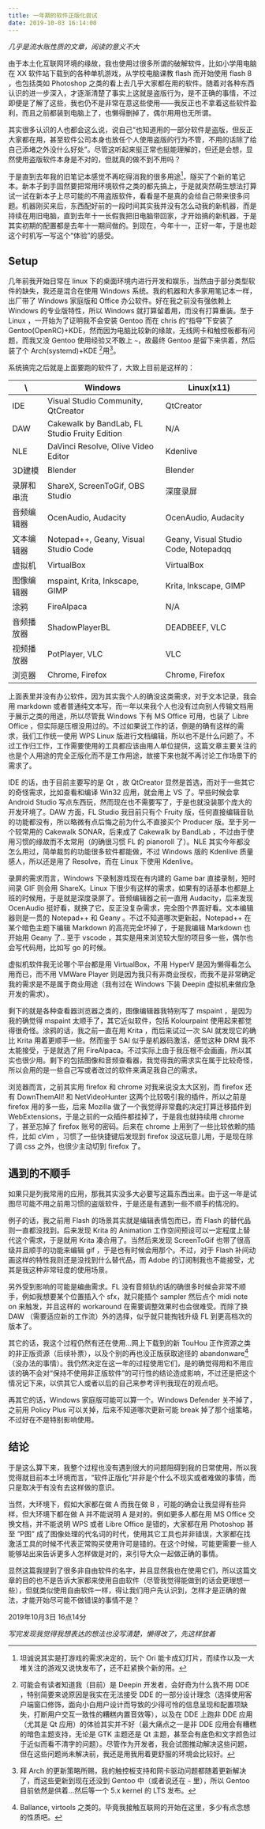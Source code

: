 ```yaml
---
title: 一年期的软件正版化尝试
date: 2019-10-03 16:14:00
---
```


*几乎是流水账性质的文章，阅读的意义不大*

由于本土化互联网环境的缘故，我也使用过很多所谓的破解软件，比如小学用电脑在 XX 软件站下载到的各种单机游戏，从学校电脑课教 flash 而开始使用 flash 8 ，也包括类如 Photoshop 之类的看上去几乎大家都在用的软件。随着对各种东西认识的进一步深入，才逐渐清楚了事实上这就是盗版行为，是不正确的事情，不过即便是了解了这些，我也仍不是非常在意这些使用——我反正也不拿着这些软件盈利，而且之前都装到电脑上了，也懒得删掉了，偶尔用用也无所谓。

其实很多认识的人也都会这么说，说自己“也知道用的一部分软件是盗版，但反正大家都在用，甚至软件公司本身也放任个人使用盗版的行为不管，不用的话除了给自己添堵之外没什么好处”。尽管这听起来挺正常也挺能理解的，但还是会想，显然使用盗版软件本身是不对的，但就真的做不到不用吗？

于是直到去年我的旧笔记本感觉不再吃得消我的很多用途[^1]，隧买了个新的笔记本。新本子到手固然要把常用环境软件之类的都先搞上，于是就突然萌生想法打算试一试在新本子上尽可能的不用盗版软件，看看是不是真的会给自己带来很多问题。机器刚买来后，东西配好前的一段时间其实我并没有怎么动我的新机器，而是持续在用旧电脑，直到去年十一长假我把旧电脑带回家，才开始搞的新机器，于是其实初期的配置都是去年十一期间做的。到现在，今年十一，正好一年，于是也趁这个时机写一写这个“体验”的感受。

## Setup

几年前我开始日常在 linux 下的桌面环境内进行开发和娱乐，当然由于部分类型软件的缺失，我还是混合在使用 Windows 系统。我的机器和大多家用笔记本一样，出厂带了 Windows 家庭版和 Office 办公软件。好在我之前没有强依赖上 Windows 的专业版特性，所以 Windows 就打算留着用，而没有打算重装。至于 Linux ，一开始为了证明我不会安装 Gentoo 而在 chris 的“指导”下安装了 Gentoo(OpenRC)+KDE，然而因为电脑比较新的缘故，无线网卡和触控板都有问题，而我又没 Gentoo 使用经验又不敢上 `~`，故最终 Gentoo 是留下来供着，然后装了个 Arch(systemd)+KDE [^2]用[^3]。

系统搞完之后就是上面要跑的软件了，大致上目前是这样的：

  \       | Windows								| Linux(x11)
----------|-------------------------------------|-----------
IDE       |Visual Studio Community, QtCreator	| QtCreator
DAW		  |Cakewalk by BandLab, FL Studio Fruity Edition | N/A
NLE		  |DaVinci Resolve, Olive Video Editor  | Kdenlive
3D建模	  |Blender									| Blender
录屏和串流  |ShareX, ScreenToGif, OBS Studio		| 深度录屏
音频编辑器  |OcenAudio, Audacity					| OcenAudio, Audacity
文本编辑器  |Notepad++, Geany, Visual Studio Code | Geany, Visual Studio Code, Notepadqq
虚拟机     |VirtualBox							| VirtualBox
图像编辑器  |mspaint, Krita, Inkscape, GIMP		| Krita, Inkscape, GIMP
涂鸦		  |FireAlpaca							| N/A
音频播放器  |ShadowPlayerBL						| DEADBEEF, VLC
视频播放器  |PotPlayer, VLC						| VLC
浏览器	  |Chrome, Firefox						| Chrome, Firefox

上面表里并没有办公软件，因为其实我个人的确没这类需求，对于文本记录，我会用 markdown 或者普通纯文本写，而一年以来我个人也没有过向别人传输文档用于展示之类的用途，所以尽管我 Windows 下有 MS Office 可用，也装了 Libre Office ，但实际是压根没用过的。不过如果说工作的话，倒是的确有这样的需求，我们工作统一使用 WPS Linux 版进行文档编辑，所以也不是什么问题了。不过工作归工作，工作需要使用的工具都应该由用人单位提供，这篇文章主要关注的也是个人用途的完全正版化而不是工作用途，故接下来也就不再讨论工作场景下的需求了。

IDE 的话，由于目前主要写的是 Qt ，故 QtCreator 显然是首选，而对于一些其它的奇怪需求，比如查看和编译 Win32 应用，就会用上 VS 了。早些时候会拿 Android Studio 写点东西玩，然而现在也不需要写了，于是也就没装那个庞大的开发环境了。DAW 方面，FL Studio 我目前只有个 Fruity 版，任何直接编辑音轨的功能都没有，所以略微有点后悔之前为什么不直接买个 Producer 版。至于另一个较常用的 Cakewalk SONAR，后来成了 Cakewalk by BandLab ，不过由于使用习惯的缘故而不太常用（的确很习惯 FL 的 pianoroll 了）。NLE 其实今年都没怎么用过，简单裁剪的功能很多软件都能做，不过 Windows 版的 Kdenlive 质量感人，所以还是用了 Resolve，而在 Linux 下使用 Kdenlive。

录屏的需求而言，Windows 下录制游戏现在有内建的 Game bar 直接录制，短时间录 GIF 则会用 ShareX。Linux 下很少有这样的需求，如果有的话基本也都是上班的时候用，于是就是深度录屏了。音频编辑器之前一直用 Audacity，后来发现 OcenAudio 挺好看，就换了它。反正没复杂需求，完全图个界面好看。文本编辑器则是一贯的 Notepad++ 和 Geany 。不过不知道哪次更新起，Notepad++ 在某个暗色主题下编辑 Markdown 的高亮完全坏掉了，于是我编辑 Markdown 也开始用 Geany 了.. 至于 vscode ，其实是用来浏览较大型的项目多一些，偶尔也会写代码用，比如写 go 的时候。

虚拟机软件我无论哪个平台都是用 VirtualBox，不用 HyperV 是因为懒得看怎么用而已，而不用 VMWare Player 则是因为我只有非商业授权，而我不是非常确定我的需求是不是属于商业用途（我有过在 Windows 下装 Deepin 虚拟机来做应急开发的需求）。

剩下的就是各种查看器浏览器之类的，图像编辑器我特别写了 mspaint ，是因为我的确觉得 mspaint 太顺手了，其它近似软件，包括 Kolourpaint 使用起来都觉得很奇怪。涂鸦的话，我之前一直在用 Krita ，而后来试过一次 SAI 就发现它的确比 Krita 用着更顺手一些。然而鉴于 SAI 似乎是机器码激活，感觉这种 DRM 我不太能接受，于是就选了用 FireAlpaca。不过实际上由于我压根不会画画，所以其实也很少用。剩下的包括图像和音频查看器，我觉得我的需求实在属于比较奇怪，所以会用的是一些自己写或者改过的软件来满足我自己的需求。

浏览器而言，之前其实用 firefox 和 chrome 对我来说没太大区别，而 firefox 还有 DownThemAll! 和 NetVideoHunter 这两个比较吸引我的插件，所以之前是 firefox 用的多一些，后来 Mozilla 做了一个我觉得非常蠢的决定打算迁移插件到 WebExtensions，于是之前的一众插件都挂掉了，于是我也就持续用 chrome 了，甚至忘掉了 firefox 账号的密码。后来在 chrome 上用到了一些比较依赖的插件，比如 cVim ，习惯了一些快捷键后发现到 firefox 没这玩意儿用，于是现在除了调 css 之外，也很少主动切到 firefox 了。

## 遇到的不顺手

如果只是列我常用的应用，那我其实没多大必要写这篇东西出来。由于这一年是试图尽可能不用之前用习惯的盗版软件，于是还是有遇到一些不顺手的情况的。

例子的话，我之前用 Flash 的场景其实就是编辑表情包而已，而 Flash 的替代品则一直都没找到。后来发现 Krita 的 Animation 工作空间预设可以一定程度上替代这个需求，于是就用 Krita 凑合用了。当然后来发现 ScreenToGif 也带了很高级并且顺手的功能来编辑 gif ，于是也有时候会用那个。不过，对于 Flash 补间动画这样的特性我则还是没找到什么替代品，而 Adobe 的订阅制我也不能接受，尤其是我这种非常轻度的使用场景。

另外受到影响的可能是编曲需求。FL 没有音频轨的话的确很多时候会非常不顺手，例如我想要某个位置插入个 sfx，就只能插个 sampler 然后点个 midi note on 来触发，并且这样的 workaround 在需要调整效果时也会很难受。而除了换 DAW （需要适应新的工作流）外的选择，似乎就只能掏钱升级 FL 到更高档次的版本了。

其它的话，我这个过程仍然有还在使用...网上下载到的新 TouHou 正作资源之类的非正版资源（后续补票），以及个别的再也没正版获取途径的 abandonware[^4]（没办法的事情）。我仍然决定在这一年的过程使用它们，是的确觉得用和不用应该的确不会对“保持不使用非正版软件”的可行性的结论造成影响，不过还是把这个情况记下来，以供其它人或者以后的自己来参考评判我现在的观点吧。

再其它的话，Windows 家庭版可能可以算一个。Windows Defender 关不掉了，之前用 Policy Plus 可以关掉，后来不知道哪次更新可能 break 掉了那个组策略，不过好在不是特别影响使用。

## 结论

于是这么算下来，我整个过程也没有遇到很大的问题阻碍到我的日常使用，所以我觉得就目前本土环境而言，“软件正版化”并非是个什么不现实或者难做的事情，而只是取决于有没有去这样做的意识。

当然，大环境下，假如大家都在做 A 而我在做 B ，可能的确会让我显得有些异样，但大环境下都在做 A 并不能说明 A 是对的。例如更多人都在用 MS Office 交换文档，并不能说明 WPS 或者 Libre Office 是错的，大家都在用 Photoshop 甚至 “P图” 成了图像处理的代名词的时代，使用其它工具也并非错误，大家都在找激活工具的时候不代表正常购买使用许可是错的。在这个时候，可能更需要一些人能够站出来告诉更多人怎样做是对的，来引导大众一起做正确的事情。

显然这篇我提到了很多非自由软件的名字，并且显然我也在使用它们，所以这篇文章的目的也不是告诉大家都来使用自由软件（尽管我觉得能做到的话会更理想一些），但就类似使用自由软件一样，得让我们用户先认识到，怎样才是正确的做法，才能开始尽可能不做错误的事情不是？

2019年10月3日 16点14分

*写完发现我觉得我想表达的想法也没写清楚，懒得改了，先这样放着*

[^1]: 坦诚说其实是打游戏的需求决定的，玩个 Ori 能卡成幻灯片，而续作以及一大堆关注的游戏又说快发布了，还不赶紧换个新的用。
[^2]: 可能会有读者知道我（目前）是 Deepin 开发者，会好奇为什么我不用 DDE ，特别简要来说原因是我实在无法接受 DDE 的一部分设计理念（选择使用客户端窗口修饰，面向小白用户设计而导致的少得可怜的信息呈现和配置项缺失，打断用户交互一致性的糟糕内置音效等），以及在 DDE 上跑非 DDE 应用（尤其是 Qt 应用）的体验其实并不好（最大痛点之一是非 DDE 应用会有糟糕的暗色主题支持，无论是 GTK 主题还是 Qt 主题，甚至会有底色和文字颜色过于近似而看不清字的问题）。尽管作为开发者，我会试图推动解决这些问题，但在这些问题尚未解决前，我还是用我用着更舒服的环境会比较好。
[^3]: 拜 Arch 的更新策略所赐，我的触控板支持和网卡驱动问题都随着更新解决了，而这些更新到现在还没到 Gentoo 中（或者说还在 `~` 里），所以 Gentoo 目前依然是供着...然后等一个 5.x kernel 的 LTS 发布。
[^4]: Ballance, virtools 之类的。毕竟我接触互联网的开始在这里，多少有点念想的性质吧。
